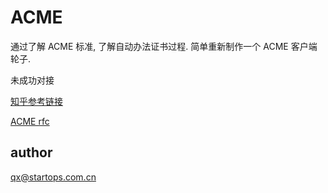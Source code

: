 ACME
====

通过了解 ACME 标准, 了解自动办法证书过程. 简单重新制作一个 ACME 客户端轮子.

未成功对接

[知乎参考链接](https://zhuanlan.zhihu.com/p/75032510)

[ACME rfc](https://datatracker.ietf.org/doc/html/rfc8555)

author
------

qx@startops.com.cn
